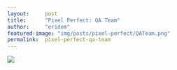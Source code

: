 ```yaml
---
layout:     post
title:      "Pixel Perfect: QA Team"
author:     "eridem"
featured-image: "img/posts/pixel-perfect/QATeam.png"
permalink:  pixel-perfect-qa-team
---
```


![](img/posts/pixel-perfect/QATeam.png)
